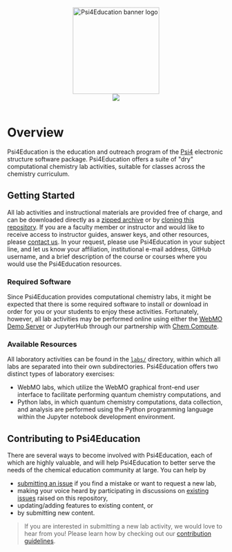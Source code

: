 <p align="center">
<br>
<img src="media/psi4edubanner.png" alt="Psi4Education banner logo" height=200> <br>
<a href="https://opensource.org/licenses/BSD-3-Clause"><img src="https://img.shields.io/badge/License-BSD%203--Clause-blue.svg" /></a>
<br>
<br>
</p>

# Overview

Psi4Education is the education and outreach program of the [Psi4](psicode.org)
electronic structure software package.  Psi4Education offers a suite of "dry"
computational chemistry lab activities, suitable for classes across the chemistry
curriculum. 

## Getting Started

All lab activities and instructional materials are provided free of charge, and
can be downloaded directly as a [zipped
archive](https://github.com/Psi4Education/psi4education/archive/master.zip) or
by [cloning this
repository](https://docs.github.com/en/free-pro-team@latest/github/creating-cloning-and-archiving-repositories/cloning-a-repository).
If you are a faculty member or instructor and would like to receive access to
instructor guides, answer keys, and other resources, please [contact
us](mailto:armcdona@calpoly.edu?subject=[p4edu%20GitHub]%20Psi4Education%20Instructor%20Access).
In your request, please use Psi4Education in your subject line, and let us know
your affiliation, institutional e-mail address, GitHub username, and a brief
description of the course or courses where you would use the Psi4Education
resources.

### Required Software

Since Psi4Education provides computational chemistry labs, it might be expected
that there is some required software to install or download in order for you or
your students to enjoy these activities. Fortunately, however, all lab
activities may be performed online using either the [WebMO Demo
Server](https://www.webmo.net/demo/) or JupyterHub through our partnership with
[Chem Compute](https://chemcompute.org/jupyterhub).

### Available Resources

All laboratory activities can be found in the
[`labs/`](https://github.com/Psi4Education/psi4education/tree/master/labs)
directory, within which all labs are separated into their own subdirectories.
Psi4Education offers two distinct types of laboratory exercises: 
* WebMO labs, which utilize the WebMO graphical front-end user interface to
facilitate performing quantum chemistry computations, and
* Python labs, in which quantum chemistry computations, data collection,
and analysis are performed using the Python programming language within the
Jupyter notebook development environment.

## Contributing to Psi4Education

There are several ways to become involved with Psi4Education, each of which are
highly valuable, and will help Psi4Education to better serve the needs of the
chemical education community at large. You can help by
* [submitting an
issue](https://github.com/Psi4Education/psi4education/issues/new/choose) if you
find a mistake or want to request a new lab,
* making your voice heard by participating in discussions on [existing
issues](https://github.com/psi4education/psi4education/issues) raised on this
repository, 
* updating/adding features to existing content, or 
* by submitting new content.  

>If you are interested in submitting a new lab activity, we would love to hear
from you! Please learn how by checking out our [contribution
guidelines](https://github.com/Psi4Education/psi4education/blob/master/.github/CONTRIBUTING.md).

